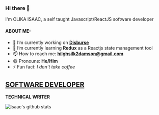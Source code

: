 ### Hi there 👋

<!--
**tech-doctor/tech-doctor** is a ✨ _special_ ✨ repository because its `README.md` (this file) appears on your GitHub profile.
-->
I'm OLIKA ISAAC, a self taught Javascript/ReactJS software developer

#### ABOUT ME: 

* 🔭 I’m currently working on **[Disburse](https://sendairtime.netlify.app/)**
* 🌱 I’m currently learning **Redux** as a Reactjs state management tool
* 📫 How to reach me:  **hilghsilk2damson@gmail.com**
* 😄 Pronouns: **He/Him**
* ⚡ Fun fact: *I don't take coffee*

**[SOFTWARE DEVELOPER](https://olukaisaac.netlify.app/)**
-----------------------
**TECHNICAL WRITER**

![Isaac's github stats](https://github-readme-stats.vercel.app/api?username=tech-doctor&show_icons=true&theme=dark
)


